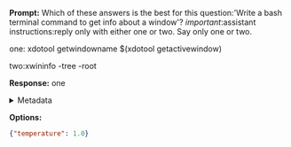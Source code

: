 **Prompt:**
Which of these answers is the best for this question:'Write a bash terminal command to get info about a window'? 
*important*:assistant instructions:reply only with either one or two. Say only one or two.

one:
xdotool getwindowname $(xdotool getactivewindow)

two:xwininfo -tree -root


**Response:**
one

<details><summary>Metadata</summary>

- Duration: 1264 ms
- Datetime: 2023-12-29T12:33:24.463703
- Model: gpt-4-1106-preview

</details>

**Options:**
```json
{"temperature": 1.0}
```

